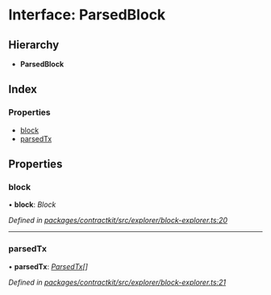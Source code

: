 # Interface: ParsedBlock

## Hierarchy

* **ParsedBlock**

## Index

### Properties

* [block](_explorer_block_explorer_.parsedblock.md#block)
* [parsedTx](_explorer_block_explorer_.parsedblock.md#parsedtx)

## Properties

###  block

• **block**: *Block*

*Defined in [packages/contractkit/src/explorer/block-explorer.ts:20](https://github.com/celo-org/celo-monorepo/blob/6049da1fa/packages/contractkit/src/explorer/block-explorer.ts#L20)*

___

###  parsedTx

• **parsedTx**: *[ParsedTx](_explorer_block_explorer_.parsedtx.md)[]*

*Defined in [packages/contractkit/src/explorer/block-explorer.ts:21](https://github.com/celo-org/celo-monorepo/blob/6049da1fa/packages/contractkit/src/explorer/block-explorer.ts#L21)*
